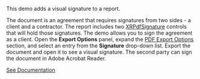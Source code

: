 This demo adds a visual signature to a report.

The document is an agreement that requires signatures from two sides - a client and a contractor. The report includes two <a href="https://docs.devexpress.com/XtraReports/DevExpress.XtraReports.UI.XRPdfSignature" target="_blank">XRPdfSignature</a> controls that will hold those signatures. The demo allows you to sign the agreement as a client. Open the <b>Export Options</b> panel, expand the <a href="https://docs.devexpress.com/XtraReports/2574/detailed-guide-to-devexpress-reporting/store-and-distribute-reports/export-reports/export-to-pdf?f=+export+options#export-from-document-viewer-web-platforms" target="_blank">PDF Export Options</a> section, and select an entry from the <b>Signature</b> drop-down list. Export the document and open it to see a visual signature. The second party can sign the document in Adobe Acrobat Reader.

<a href="https://docs.devexpress.com/XtraReports/DevExpress.XtraReports.Web.WebDocumentViewer.IPdfSignatureOptionsProviderAsync?v=23.1" target="_blank">See Documentation</a>
